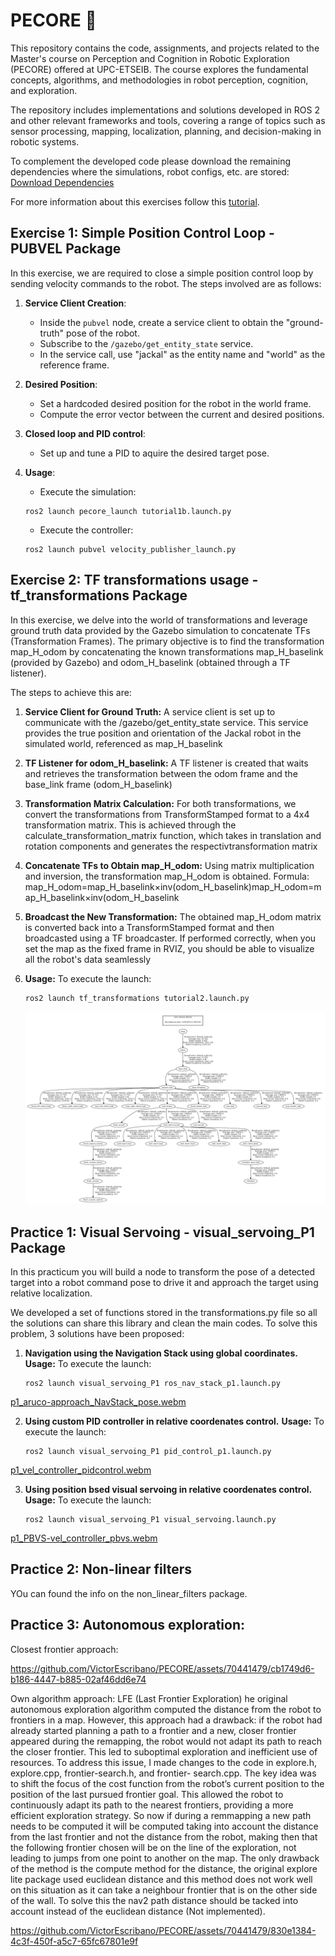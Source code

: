 # PECORE 🤖
This repository contains the code, assignments, and projects related to the Master's course on Perception and Cognition in Robotic Exploration (PECORE) offered at UPC-ETSEIB. The course explores the fundamental concepts, algorithms, and methodologies in robot perception, cognition, and exploration. 

The repository includes implementations and solutions developed in ROS 2 and other relevant frameworks and tools, covering a range of topics such as sensor processing, mapping, localization, planning, and decision-making in robotic systems.

To complement the developed code please download the remaining dependencies where the simulations, robot configs, etc. are stored: [Download Dependencies](https://asantamarianavarro.gitlab.io/teaching/muar/pecore/src-files/pecore_2023.zip)

For more information about this exercises follow this [tutorial](https://asantamarianavarro.gitlab.io/teaching/muar/pecore/t1.intro_ros/basic/basic.html).


## Exercise 1: Simple Position Control Loop - PUBVEL Package

In this exercise, we are required to close a simple position control loop by sending velocity commands to the robot. The steps involved are as follows:

1. **Service Client Creation**:
   - Inside the `pubvel` node, create a service client to obtain the "ground-truth" pose of the robot.
   - Subscribe to the `/gazebo/get_entity_state` service.
   - In the service call, use "jackal" as the entity name and "world" as the reference frame.

2. **Desired Position**:
   - Set a hardcoded desired position for the robot in the world frame.
   - Compute the error vector between the current and desired positions.

3. **Closed loop and PID control**:
   - Set up and tune a PID to aquire the desired target pose.
   
4. **Usage**:
   - Execute the simulation:
   ```console
   ros2 launch pecore_launch tutorial1b.launch.py
   ```
   - Execute the controller:
   ```console
   ros2 launch pubvel velocity_publisher_launch.py
   ```


## Exercise 2: TF transformations usage - tf_transformations Package
In this exercise, we delve into the world of transformations and leverage ground truth data provided by the Gazebo simulation to concatenate TFs (Transformation Frames). The primary objective is to find the transformation map_H_odom by concatenating the known transformations map_H_baselink (provided by Gazebo) and odom_H_baselink (obtained through a TF listener).

The steps to achieve this are:

1. **Service Client for Ground Truth:**
    A service client is set up to communicate with the /gazebo/get_entity_state service.
    This service provides the true position and orientation of the Jackal robot in the simulated world, referenced as map_H_baselink
2. **TF Listener for odom_H_baselink:**
    A TF listener is created that waits and retrieves the transformation between the odom frame and the base_link frame (odom_H_baselink)
3. **Transformation Matrix Calculation:**
    For both transformations, we convert the transformations from TransformStamped format to a 4x4 transformation matrix.
    This is achieved through the calculate_transformation_matrix function, which takes in translation and rotation components and generates the respectivtransformation matrix
4. **Concatenate TFs to Obtain map_H_odom:**
    Using matrix multiplication and inversion, the transformation map_H_odom is obtained.
    Formula: map_H_odom=map_H_baselink×inv(odom_H_baselink)map_H_odom=map_H_baselink×inv(odom_H_baselink
5. **Broadcast the New Transformation:**
    The obtained map_H_odom matrix is converted back into a TransformStamped format and then broadcasted using a TF broadcaster.
    If performed correctly, when you set the map as the fixed frame in RVIZ, you should be able to visualize all the robot's data seamlessly
6. **Usage:**
    To execute the launch:
   ```console
   ros2 launch tf_transformations tutorial2.launch.py
   ```

   ![TF_diagram](image.png)


## Practice 1: Visual Servoing - visual_servoing_P1 Package
In this practicum you will build a node to transform the pose of a detected target into a robot command pose to drive it and approach the target using relative localization.

We developed a set of functions stored in the transformations.py file so all the solutions can share this library and clean the main codes.
To solve this problem, 3 solutions have been proposed:

1. **Navigation using the Navigation Stack using global coordinates.**
  **Usage:**
    To execute the launch:
   ```console
   ros2 launch visual_servoing_P1 ros_nav_stack_p1.launch.py
   ```

[p1_aruco-approach_NavStack_pose.webm](https://github.com/VictorEscribano/PECORE/assets/70441479/68ee7e6d-fa63-49d8-a9b7-cb5eacba77e3)

          

2. **Using custom PID controller in relative coordenates control.**
**Usage:**
    To execute the launch:
   ```console
   ros2 launch visual_servoing_P1 pid_control_p1.launch.py
   ```
   
[p1_vel_controller_pidcontrol.webm](https://github.com/VictorEscribano/PECORE/assets/70441479/8c8e58e2-8b60-4d3f-8a16-5e029bf293fa)



3. **Using position bsed visual servoing in relative coordenates control.**
**Usage:**
    To execute the launch:
   ```console
   ros2 launch visual_servoing_P1 visual_servoing.launch.py
   ```

[p1_PBVS-vel_controller_pbvs.webm](https://github.com/VictorEscribano/PECORE/assets/70441479/4d8b7501-48cd-417a-b0de-05fb9489afd7)

## Practice 2: Non-linear filters
YOu can found the info on the non_linear_filters package.

## Practice 3: Autonomous exploration:
Closest frontier approach:

https://github.com/VictorEscribano/PECORE/assets/70441479/cb1749d6-b186-4447-b885-02af46dd6e74


Own algorithm approach: LFE (Last Frontier Exploration)
he original autonomous exploration algorithm computed the
distance from the robot to frontiers in a map. However, this approach had a drawback: if the robot had already
started planning a path to a frontier and a new, closer frontier appeared during the remapping, the robot would
not adapt its path to reach the closer frontier. This led to suboptimal exploration and inefficient use of resources.
To address this issue, I made changes to the code in explore.h, explore.cpp, frontier-search.h, and frontier-
search.cpp. The key idea was to shift the focus of the cost function from the robot’s current position to the
position of the last pursued frontier goal. This allowed the robot to continuously adapt its path to the nearest
frontiers, providing a more efficient exploration strategy. So now if during a remmapping a new path needs to be
computed it will be computed taking into account the distance from the last frontier and not the distance
from the robot, making then that the following frontier chosen will be on the line of the exploration, not leading
to jumps from one point to another on the map.
The only drawback of the method is the compute method for the distance, the original explore lite package used
euclidean distance and this method does not work well on this situation as it can take a neighbour frontier that
is on the other side of the wall. To solve this the nav2 path distance should be tacked into account instead of
the euclidean distance (Not implemented).

https://github.com/VictorEscribano/PECORE/assets/70441479/830e1384-4c3f-450f-a5c7-65fc67801e9f


